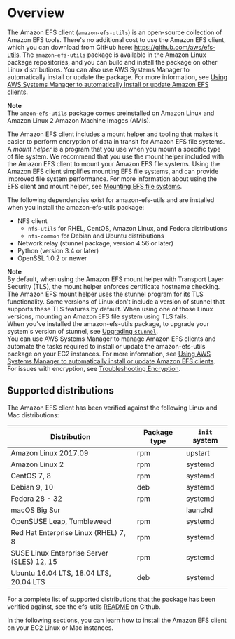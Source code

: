 # Overview<a name="overview-amazon-efs-utils"></a>

The Amazon EFS client \(`amazon-efs-utils`\) is an open\-source collection of Amazon EFS tools\. There's no additional cost to use the Amazon EFS client, which you can download from GitHub here: [https://github\.com/aws/efs\-utils](https://github.com/aws/efs-utils)\. The `amazon-efs-utils` package is available in the Amazon Linux package repositories, and you can build and install the package on other Linux distributions\. You can also use AWS Systems Manager to automatically install or update the package\. For more information, see [Using AWS Systems Manager to automatically install or update Amazon EFS clients](manage-efs-utils-with-aws-sys-manager.md)\.

**Note**  
The `amzon-efs-utils` package comes preinstalled on Amazon Linux and Amazon Linux 2 Amazon Machine Images \(AMIs\)\.

The Amazon EFS client includes a mount helper and tooling that makes it easier to perform encryption of data in transit for Amazon EFS file systems\. A *mount helper* is a program that you use when you mount a specific type of file system\. We recommend that you use the mount helper included with the Amazon EFS client to mount your Amazon EFS file systems\. Using the Amazon EFS client simplifies mounting EFS file systems, and can provide improved file system performance\. For more information about using the EFS client and mount helper, see [Mounting EFS file systems](mounting-fs.md)\.

 

The following dependencies exist for amazon\-efs\-utils and are installed when you install the amazon\-efs\-utils package:
+ NFS client
  + `nfs-utils` for RHEL, CentOS, Amazon Linux, and Fedora distributions
  + `nfs-common` for Debian and Ubuntu distributions
+ Network relay \(stunnel package, version 4\.56 or later\)
+ Python \(version 3\.4 or later\)
+ OpenSSL 1\.0\.2 or newer

**Note**  
By default, when using the Amazon EFS mount helper with Transport Layer Security \(TLS\), the mount helper enforces certificate hostname checking\. The Amazon EFS mount helper uses the stunnel program for its TLS functionality\. Some versions of Linux don't include a version of stunnel that supports these TLS features by default\. When using one of those Linux versions, mounting an Amazon EFS file system using TLS fails\.  
When you've installed the amazon\-efs\-utils package, to upgrade your system's version of stunnel, see [Upgrading `stunnel`](upgrading-stunnel.md)\.  
You can use AWS Systems Manager to manage Amazon EFS clients and automate the tasks required to install or update the amazon\-efs\-utils package on your EC2 instances\. For more information, see [Using AWS Systems Manager to automatically install or update Amazon EFS clients](manage-efs-utils-with-aws-sys-manager.md)\.  
For issues with encryption, see [Troubleshooting Encryption](troubleshooting-efs-encryption.md)\.

## Supported distributions<a name="efs-utils-supported-distros"></a>

The Amazon EFS client has been verified against the following Linux and Mac distributions:


| Distribution | Package type | `init` system | 
| --- | --- | --- | 
| Amazon Linux 2017\.09 | rpm | upstart | 
| Amazon Linux 2 | rpm | systemd | 
| CentOS 7, 8 | rpm | systemd | 
| Debian 9, 10 | deb | systemd | 
| Fedora 28 \- 32 | rpm | systemd | 
| macOS Big Sur |  | launchd | 
| OpenSUSE Leap, Tumbleweed | rpm | systemd | 
| Red Hat Enterprise Linux \(RHEL\) 7, 8 | rpm | systemd | 
| SUSE Linux Enterprise Server \(SLES\) 12, 15 | rpm | systemd | 
| Ubuntu 16\.04 LTS, 18\.04 LTS, 20\.04 LTS | deb | systemd | 

For a complete list of supported distributions that the package has been verified against, see the efs\-utils [README](https://github.com/aws/efs-utils/blob/master/README.md) on Github\.

In the following sections, you can learn how to install the Amazon EFS client on your EC2 Linux or Mac instances\.